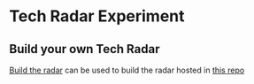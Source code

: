 # Tech Radar Experiment
## Build your own Tech Radar
[Build the radar](https://radar.thoughtworks.com/) can be used to build the radar hosted in [this repo](https://github.com/apiadventures/tr/blob/main/tr.md)
